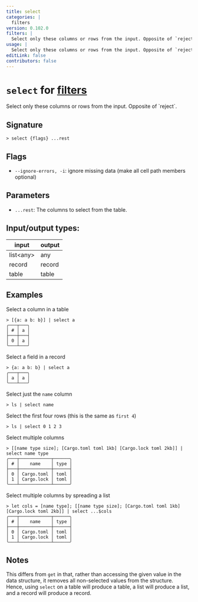 ```yaml
---
title: select
categories: |
  filters
version: 0.102.0
filters: |
  Select only these columns or rows from the input. Opposite of `reject`.
usage: |
  Select only these columns or rows from the input. Opposite of `reject`.
editLink: false
contributors: false
---
```

<!-- This file is automatically generated. Please edit the command in https://github.com/nushell/nushell instead. -->

# `select` for [filters](/commands/categories/filters.md)

<div class='command-title'>Select only these columns or rows from the input. Opposite of `reject`.</div>

## Signature

```> select {flags} ...rest```

## Flags

 -  `--ignore-errors, -i`: ignore missing data (make all cell path members optional)

## Parameters

 -  `...rest`: The columns to select from the table.


## Input/output types:

| input     | output |
| --------- | ------ |
| list\<any\> | any    |
| record    | record |
| table     | table  |
## Examples

Select a column in a table
```nu
> [{a: a b: b}] | select a
╭───┬───╮
│ # │ a │
├───┼───┤
│ 0 │ a │
╰───┴───╯

```

Select a field in a record
```nu
> {a: a b: b} | select a
╭───┬───╮
│ a │ a │
╰───┴───╯
```

Select just the `name` column
```nu
> ls | select name

```

Select the first four rows (this is the same as `first 4`)
```nu
> ls | select 0 1 2 3

```

Select multiple columns
```nu
> [[name type size]; [Cargo.toml toml 1kb] [Cargo.lock toml 2kb]] | select name type
╭───┬────────────┬──────╮
│ # │    name    │ type │
├───┼────────────┼──────┤
│ 0 │ Cargo.toml │ toml │
│ 1 │ Cargo.lock │ toml │
╰───┴────────────┴──────╯

```

Select multiple columns by spreading a list
```nu
> let cols = [name type]; [[name type size]; [Cargo.toml toml 1kb] [Cargo.lock toml 2kb]] | select ...$cols
╭───┬────────────┬──────╮
│ # │    name    │ type │
├───┼────────────┼──────┤
│ 0 │ Cargo.toml │ toml │
│ 1 │ Cargo.lock │ toml │
╰───┴────────────┴──────╯

```

## Notes
This differs from `get` in that, rather than accessing the given value in the data structure,
it removes all non-selected values from the structure. Hence, using `select` on a table will
produce a table, a list will produce a list, and a record will produce a record.